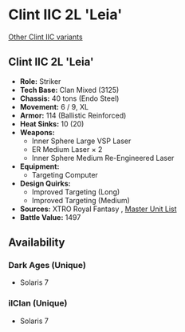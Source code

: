 # Clint IIC 2L 'Leia' 

[Other Clint IIC variants](../clint_iic.md) 

## Clint IIC 2L 'Leia' 

- **Role:** Striker 
- **Tech Base:** Clan Mixed (3125) 
- **Chassis:** 40 tons (Endo Steel) 
- **Movement:** 6 / 9, XL 
- **Armor:** 114 (Ballistic Reinforced) 
- **Heat Sinks:** 10 (20) 
- **Weapons:** 
  - Inner Sphere Large VSP Laser 
  - ER Medium Laser × 2 
  - Inner Sphere Medium Re-Engineered Laser 
- **Equipment:** 
  - Targeting Computer 
- **Design Quirks:** 
  - Improved Targeting (Long) 
  - Improved Targeting (Medium) 
- **Sources:** XTRO Royal Fantasy , [Master Unit List](http://masterunitlist.info/Unit/Details/8369) 
- **Battle Value:** 1497 

## Availability 

### Dark Ages (Unique) 

- Solaris 7 

### ilClan (Unique) 

- Solaris 7 

